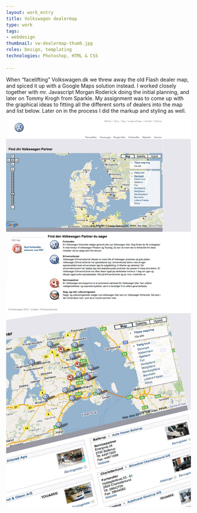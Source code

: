 ```yaml
---
layout: work_entry
title: Volkswagen dealermap
type: work
tags:
- webdesign
thumbnail: vw-dealermap-thumb.jpg
roles: Design, templating
technologies: Photoshop, HTML & CSS

---
```


When “facelifting” Volkswagen.dk we threw away the old Flash dealer map, and spiced it up with a Google Maps solution instead. I worked closely together with mr. Javascript Morgan Roderick doing the initial planning, and later on Tommy Krogh from Sparkle. My assignment was to come up with the graphical ideas to fitting all the different sorts of dealers into the map and list below. Later on in the process I did the markup and styling as well.

<img src="/assets/images/work/2010-06-23_vw_dealermap_1.jpg" class="illustration" title="Screenshot 1" alt="Screenshot 1" />

<img src="/assets/images/work/2010-06-23_vw_dealermap_2.jpg" class="illustration" title="Screenshot 2" alt="Screenshot 2" />

